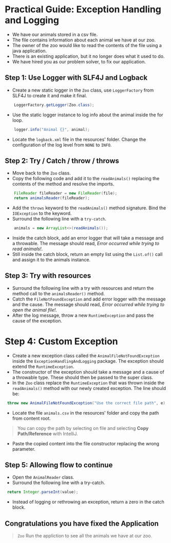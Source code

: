 # Practical Guide: Exception Handling and Logging
- We have our animals stored in a csv file. 
- The file contains information about each animal we have at our zoo.
- The owner of the zoo would like to read the contents of the file using a java application.
- There is an existing application, but it no longer does what it used to do.
- We have hired you as our problem solver, to fix our application.

## Step 1: Use Logger with SLF4J and Logback

- Create a new static logger in the `Zoo` class, use `LoggerFactory` from SLF4J to create it and make it final.
```java
    LoggerFactory.getLogger(Zoo.class);
```
- Use the static logger instance to log info about the animal inside the for loop.

```java
    logger.info("Animal {}", animal);
```

- Locate the `logback.xml` file in the resources' folder. Change the configuration of the log level from `NONE` to `INFO`.

## Step 2: Try / Catch / throw / throws 

- Move back to the `Zoo` class.
- Copy the following code and add it to the `readAnimals()` replacing the contents of the method and resolve the imports.

```java
    FileReader fileReader = new FileReader(file);
    return animalsReader(fileReader);
```

- Add the `throws` keyword to the `readAnimals()` method signature. Bind the `IOException` to the keyword. 
- Surround the following line with a `try-catch`.

```java
    animals = new ArrayList<>(readAnimals());
```

- Inside the catch block, add an error logger that will take a message and a throwable. The message should read,
*_Error occurred while trying to read animals!_*.
- Still inside the catch block, return an empty list using the `List.of()` call and assign it to the animals instance.

## Step 3: Try with resources 

- Surround the following line with a try with resources and return the method call to the `animalsReader()` method.
- Catch the `FileNotFoundException` and add error logger with the message and the cause. The message should read, 
 *_Error occurred while trying to open the animal file!_*.
- After the log message, throw a new `RuntimeException` and pass the cause of the exception. 

# Step 4: Custom Exception

- Create a new exception class called the `AnimalFileNotFoundException` inside the `ExceptionHandlingAndLogging` package. 
 The exception should extend the `RuntimeException`.
- The constructor of the exception should take a message and a cause of a throwable type. These should then be passed
 to the super class.
- In the `Zoo` class replace the `RuntimeException` that was thrown inside the `readAnimals()` method with our newly 
 created exception. The line should be:

```java
 throw new AnimalFileNotFoundException("Use the correct file path", e);
```
- Locate the file  `animals.csv` in the resources' folder and copy the path from content root.
> You can copy the path by selecting on file and selecting __Copy Path/Reference__ with IntelliJ.
- Paste the copied content into the file constructor replacing the wrong parameter.

## Step 5: Allowing flow to continue

- Open the `AnimalReader` class. 
- Surround the following line with a try-catch.

```java
 return Integer.parseInt(value);
```
- Instead of logging or rethrowing an exception, return a zero in the catch block.

## Congratulations you have fixed the Application

> `Zoo` Run the appliction to see all the animals we have at our zoo.
